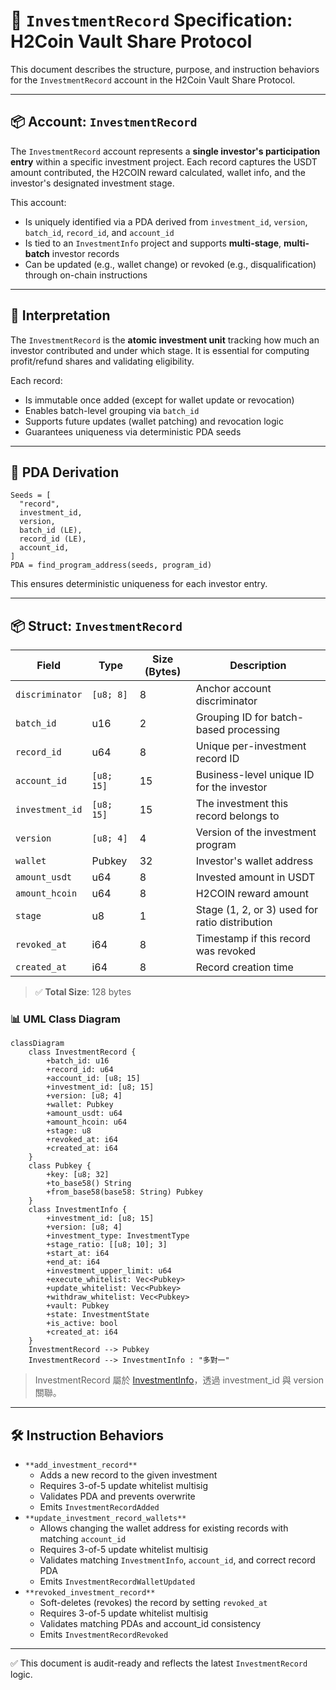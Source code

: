# 📜 `InvestmentRecord` Specification: H2Coin Vault Share Protocol

This document describes the structure, purpose, and instruction behaviors for the `InvestmentRecord` account in the H2Coin Vault Share Protocol.

---

## 📦 Account: `InvestmentRecord`

The `InvestmentRecord` account represents a **single investor's participation entry** within a specific investment project. Each record captures the USDT amount contributed, the H2COIN reward calculated, wallet info, and the investor's designated investment stage.

This account:

*   Is uniquely identified via a PDA derived from `investment_id`, `version`, `batch_id`, `record_id`, and `account_id`
*   Is tied to an `InvestmentInfo` project and supports **multi-stage**, **multi-batch** investor records
*   Can be updated (e.g., wallet change) or revoked (e.g., disqualification) through on-chain instructions

---

## 🧭 Interpretation

The `InvestmentRecord` is the **atomic investment unit** tracking how much an investor contributed and under which stage. It is essential for computing profit/refund shares and validating eligibility.

Each record:

*   Is immutable once added (except for wallet update or revocation)
*   Enables batch-level grouping via `batch_id`
*   Supports future updates (wallet patching) and revocation logic
*   Guarantees uniqueness via deterministic PDA seeds

---

## 🔐 PDA Derivation

```
Seeds = [
  "record",
  investment_id,
  version,
  batch_id (LE),
  record_id (LE),
  account_id,
]
PDA = find_program_address(seeds, program_id)
```

This ensures deterministic uniqueness for each investor entry.

---

## 📦 Struct: `InvestmentRecord`

| Field | Type | Size (Bytes) | Description |
| --- | --- | --- | --- |
| `discriminator` | `[u8; 8]` | 8 | Anchor account discriminator |
| `batch_id` | u16 | 2 | Grouping ID for batch-based processing |
| `record_id` | u64 | 8 | Unique per-investment record ID |
| `account_id` | `[u8; 15]` | 15 | Business-level unique ID for the investor |
| `investment_id` | `[u8; 15]` | 15 | The investment this record belongs to |
| `version` | `[u8; 4]` | 4 | Version of the investment program |
| `wallet` | Pubkey | 32 | Investor's wallet address |
| `amount_usdt` | u64 | 8 | Invested amount in USDT |
| `amount_hcoin` | u64 | 8 | H2COIN reward amount |
| `stage` | u8 | 1 | Stage (1, 2, or 3) used for ratio distribution |
| `revoked_at` | i64 | 8 | Timestamp if this record was revoked |
| `created_at` | i64 | 8 | Record creation time |

> ✅ **Total Size**: 128 bytes

### 📊 UML Class Diagram

```mermaid
classDiagram
    class InvestmentRecord {
        +batch_id: u16
        +record_id: u64
        +account_id: [u8; 15]
        +investment_id: [u8; 15]
        +version: [u8; 4]
        +wallet: Pubkey
        +amount_usdt: u64
        +amount_hcoin: u64
        +stage: u8
        +revoked_at: i64
        +created_at: i64
    }
    class Pubkey {
        +key: [u8; 32]
        +to_base58() String
        +from_base58(base58: String) Pubkey
    }
    class InvestmentInfo {
        +investment_id: [u8; 15]
        +version: [u8; 4]
        +investment_type: InvestmentType
        +stage_ratio: [[u8; 10]; 3]
        +start_at: i64
        +end_at: i64
        +investment_upper_limit: u64
        +execute_whitelist: Vec<Pubkey>
        +update_whitelist: Vec<Pubkey>
        +withdraw_whitelist: Vec<Pubkey>
        +vault: Pubkey
        +state: InvestmentState
        +is_active: bool
        +created_at: i64
    }
    InvestmentRecord --> Pubkey
    InvestmentRecord --> InvestmentInfo : "多對一"
```

> InvestmentRecord 屬於 [InvestmentInfo](./InvestmentInfo_spec.md)，透過 investment_id 與 version 關聯。

---

## 🛠 Instruction Behaviors

*   `**add_investment_record**`
    *   Adds a new record to the given investment
    *   Requires 3-of-5 update whitelist multisig
    *   Validates PDA and prevents overwrite
    *   Emits `InvestmentRecordAdded`
*   `**update_investment_record_wallets**`
    *   Allows changing the wallet address for existing records with matching `account_id`
    *   Requires 3-of-5 update whitelist multisig
    *   Validates matching `InvestmentInfo`, `account_id`, and correct record PDA
    *   Emits `InvestmentRecordWalletUpdated`
*   `**revoked_investment_record**`
    *   Soft-deletes (revokes) the record by setting `revoked_at`
    *   Requires 3-of-5 update whitelist multisig
    *   Validates matching PDAs and account\_id consistency
    *   Emits `InvestmentRecordRevoked`

---

✅ This document is audit-ready and reflects the latest `InvestmentRecord` logic.